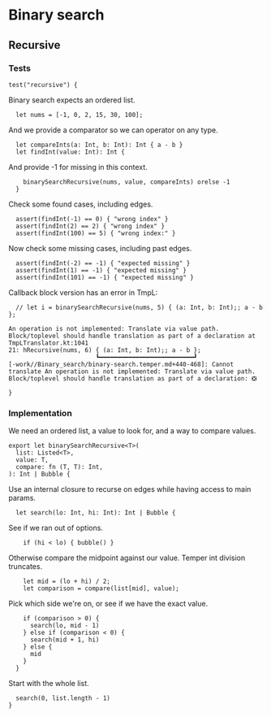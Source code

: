 # Binary search

## Recursive

### Tests

    test("recursive") {

Binary search expects an ordered list.

      let nums = [-1, 0, 2, 15, 30, 100];

And we provide a comparator so we can operator on any type.

      let compareInts(a: Int, b: Int): Int { a - b }
      let findInt(value: Int): Int {

And provide -1 for missing in this context.

        binarySearchRecursive(nums, value, compareInts) orelse -1
      }

Check some found cases, including edges.

      assert(findInt(-1) == 0) { "wrong index" }
      assert(findInt(2) == 2) { "wrong index" }
      assert(findInt(100) == 5) { "wrong index:" }

Now check some missing cases, including past edges.

      assert(findInt(-2) == -1) { "expected missing" }
      assert(findInt(1) == -1) { "expected missing" }
      assert(findInt(101) == -1) { "expected missing" }

Callback block version has an error in TmpL:

      // let i = binarySearchRecursive(nums, 5) { (a: Int, b: Int);; a - b };

```plain
An operation is not implemented: Translate via value path.  Block/toplevel should handle translation as part of a declaration at TmpLTranslator.kt:1041
21: hRecursive(nums, 6) { (a: Int, b: Int);; a - b };
                        ┗━━━━━━━━━━━━━━━━━━━━━━━━━━┛
[-work//Binary_search/binary-search.temper.md+440-468]: Cannot translate An operation is not implemented: Translate via value path.  Block/toplevel should handle translation as part of a declaration: ❎
```

    }

### Implementation

We need an ordered list, a value to look for, and a way to compare values.

    export let binarySearchRecursive<T>(
      list: Listed<T>,
      value: T,
      compare: fn (T, T): Int,
    ): Int | Bubble {

Use an internal closure to recurse on edges while having access to main params.

      let search(lo: Int, hi: Int): Int | Bubble {

See if we ran out of options.

        if (hi < lo) { bubble() }

Otherwise compare the midpoint against our value. Temper int division truncates.

        let mid = (lo + hi) / 2;
        let comparison = compare(list[mid], value);

Pick which side we're on, or see if we have the exact value.

        if (comparison > 0) {
          search(lo, mid - 1)
        } else if (comparison < 0) {
          search(mid + 1, hi)
        } else {
          mid
        }
      }

Start with the whole list.

      search(0, list.length - 1)
    }
